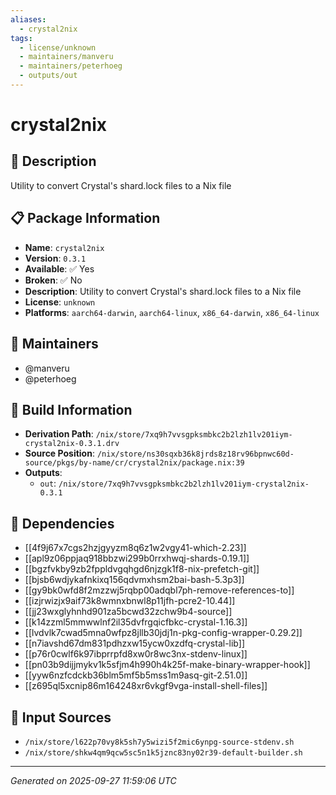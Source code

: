 ```yaml
---
aliases:
  - crystal2nix
tags:
  - license/unknown
  - maintainers/manveru
  - maintainers/peterhoeg
  - outputs/out
---
```


# crystal2nix

## 📝 Description

Utility to convert Crystal's shard.lock files to a Nix file

## 📋 Package Information

- **Name**: `crystal2nix`
- **Version**: `0.3.1`
- **Available**: ✅ Yes
- **Broken**: ✅ No
- **Description**: Utility to convert Crystal's shard.lock files to a Nix file
- **License**: `unknown`
- **Platforms**: `aarch64-darwin`, `aarch64-linux`, `x86_64-darwin`, `x86_64-linux`
## 👥 Maintainers

- @manveru
- @peterhoeg


## 🔧 Build Information

- **Derivation Path**: `/nix/store/7xq9h7vvsgpksmbkc2b2lzh1lv201iym-crystal2nix-0.3.1.drv`
- **Source Position**: `/nix/store/ns30sqxb36k8jrds8z18rv96bpnwc60d-source/pkgs/by-name/cr/crystal2nix/package.nix:39`
- **Outputs**:
  - `out`:  `/nix/store/7xq9h7vvsgpksmbkc2b2lzh1lv201iym-crystal2nix-0.3.1`

## 🔗 Dependencies

- [[4f9j67x7cgs2hzjgyyzm8q6z1w2vgy41-which-2.23]]
- [[apl9z06ppjaq918bbzwi299b0rrxhwqj-shards-0.19.1]]
- [[bgzfvkby9zb2fppldvgqhgd6njzgk1f8-nix-prefetch-git]]
- [[bjsb6wdjykafnkixq156qdvmxhsm2bai-bash-5.3p3]]
- [[gy9bk0wfd8f2mzzwj5rqbp00adqbl7ph-remove-references-to]]
- [[izjrwizjx9aif73k8wmnxbnwl8p11jfh-pcre2-10.44]]
- [[jj23wxglyhnhd901za5bcwd32zchw9b4-source]]
- [[k14zzml5mmwwlnf2il35dvfrgqicfbkc-crystal-1.16.3]]
- [[lvdvlk7cwad5mna0wfpz8jllb30jdj1n-pkg-config-wrapper-0.29.2]]
- [[n7iavshd67dm831pdhzxw15ycw0xzdfq-crystal-lib]]
- [[p76r0cwlf6k97ibprrpfd8xw0r8wc3nx-stdenv-linux]]
- [[pn03b9dijjmykv1k5sfjm4h990h4k25f-make-binary-wrapper-hook]]
- [[yyw6nzfcdckb36blm5mf5b5mss1m9asq-git-2.51.0]]
- [[z695ql5xcnip86m164248xr6vkgf9vga-install-shell-files]]

## 📁 Input Sources

- `/nix/store/l622p70vy8k5sh7y5wizi5f2mic6ynpg-source-stdenv.sh`
- `/nix/store/shkw4qm9qcw5sc5n1k5jznc83ny02r39-default-builder.sh`

---
*Generated on 2025-09-27 11:59:06 UTC*
